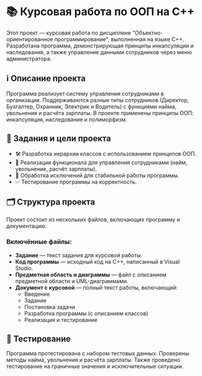 # 📚 Курсовая работа по ООП на C++

Этот проект — курсовая работа по дисциплине "Объектно-ориентированное программирование", выполненная на языке C++. Разработана программа, демонстрирующая принципы инкапсуляции и наследования, а также управление данными сотрудников через меню администратора.

## ℹ️ Описание проекта

Программа реализует систему управления сотрудниками в организации. Поддерживаются разные типы сотрудников (Директор, Бухгалтер, Охранник, Электрик и Водитель) с функциями найма, увольнения и расчёта зарплаты. В проекте применены принципы ООП: инкапсуляция, наследование и полиморфизм.

## 🎯 Задания и цели проекта

- 🛠️ Разработка иерархии классов с использованием принципов ООП.
- 👷 Реализация функционала для управления сотрудниками (найм, увольнение, расчёт зарплаты).
- 🚨 Обработка исключений для стабильной работы программы.
- ✅ Тестирование программы на корректность.

## 🗂️ Структура проекта

Проект состоит из нескольких файлов, включающих программу и документацию.

### Включённые файлы:
- **Задание** — текст задания для курсовой работы.
- **Код программы** — исходный код на C++, написанный в Visual Studio.
- **Предметная область и диаграммы** — файл с описанием предметной области и UML-диаграммами.
- **Документ с курсовой** — полный текст работы, включающий:
  - Введение
  - Задание
  - Постановка задачи
  - Разработка программы (с описанием классов)
  - Реализация и тестирование

## 🧪 Тестирование

Программа протестирована с набором тестовых данных. Проверены методы найма, увольнения и расчёта зарплаты. Также проведено тестирование на граничные значения и исключительные ситуации.
